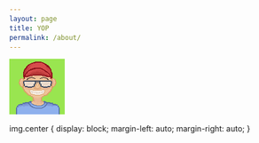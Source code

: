```yaml
---
layout: page
title: YOP
permalink: /about/
---
```



<img class="centrado" src="/images/jdg.png" alt="Solvetic">

img.center {
display: block;
margin-left: auto;
margin-right: auto;
}
